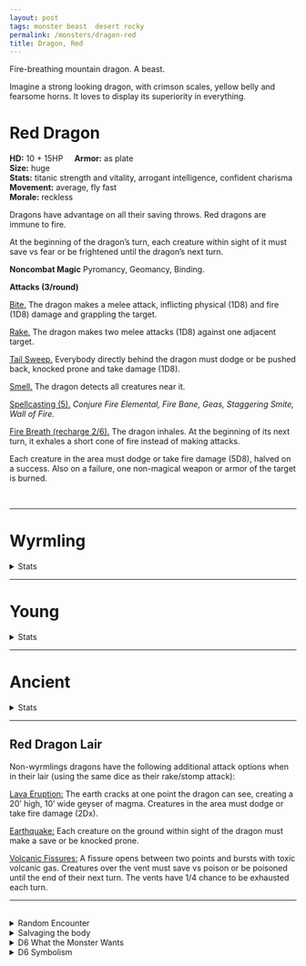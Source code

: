 ```yaml
---
layout: post
tags: monster beast  desert rocky
permalink: /monsters/dragon-red
title: Dragon, Red
---
```


Fire-breathing mountain dragon. A beast.

Imagine a strong looking dragon, with crimson scales, yellow belly and fearsome horns. It loves to display its superiority in everything.

# Red Dragon

**HD:** 10 + 15HP  &nbsp; &nbsp;  **Armor:** as plate <br>
**Size:** huge <br>
**Stats:** titanic strength and vitality, arrogant intelligence, confident charisma<br>
**Movement:** average, fly fast<br>
**Morale:** reckless <br>

Dragons have advantage on all their saving throws. Red dragons are immune to fire.

At the beginning of the dragon’s turn, each creature within sight of it must save vs fear or be frightened until the dragon’s next turn.

**Noncombat Magic**
Pyromancy, Geomancy, Binding.

**Attacks (3/round)**

<ins>Bite.</ins> The dragon makes a melee attack, inflicting physical (1D8) and fire (1D8) damage and grappling the target.

<ins>Rake.</ins> The dragon makes two melee attacks (1D8) against one adjacent target.

<ins>Tail Sweep.</ins> Everybody directly behind the dragon must dodge or be pushed back, knocked prone and take damage (1D8).

<ins>Smell.</ins> The dragon detects all creatures near it.

<ins>Spellcasting (5).</ins> *Conjure Fire Elemental, Fire Bane, Geas, Staggering Smite, Wall of Fire.*

<ins>Fire Breath (recharge 2/6).</ins> The dragon inhales. At the beginning of its next turn, it exhales a short cone of fire instead of making attacks.

Each creature in the area must dodge or take fire damage (5D8), halved on a success. Also on a failure, one non-magical weapon or armor of the target is burned.

<br>

---

# Wyrmling
<details markdown="1">
<summary>Stats</summary>
**HD:** 4  &nbsp; &nbsp;  **Armor:** as mail <br>
**Size:** medium <br>
**Stats:** strong and driven<br>
**Movement:** average, fly fast<br>
**Morale:** brave <br>

Dragons have advantage on all their saving throws. Red dragons are immune to fire.

**Attacks (1/round)**

<ins>Bite.</ins> The dragon makes a melee attack, inflicting physical (1D6) and fire (1D4) damage and grappling the target.

<ins>Rake.</ins> The dragon makes two melee attacks (1D6) against one adjacent target.

<ins>Smell.</ins> The dragon detects all creatures near it.

<ins>Fire Breath (recharge 2/6).</ins> The dragon inhales. At the beginning of its next turn, it exhales a short cone of fire instead of making attacks.

Each creature in the area must dodge or take fire damage (5D4), halved on a success. Also on a failure, one non-magical weapon or armor of the target is burned.
</details>

---

# Young
<details markdown="1">
<summary>Stats</summary>
**HD:** 7 + 7HP  &nbsp; &nbsp;  **Armor:** as plate <br>
**Size:** large <br>
**Stats:** strong, sly, sturdy and charismatic<br>
**Movement:** average, fly fast<br>
**Morale:** reckless <br>

Dragons have advantage on all their saving throws. Red dragons are immune to fire.

**Attacks (2/round)**

<ins>Bite.</ins> The dragon makes a melee attack, inflicting physical (1D6) and fire (1D6) damage and grappling the target.

<ins>Rake.</ins> The dragon makes two melee attacks (1D6) against one adjacent target.

<ins>Tail Sweep.</ins> Everybody directly behind the dragon must dodge or be pushed back, knocked prone and take damage (1D6).

<ins>Smell.</ins> The dragon detects all creatures near it.

<ins>Spellcasting (4).</ins> *Conjure Fire Elemental, Fire Bane, Staggering Smite, Wall of Fire.*

<ins>Fire Breath (recharge 2/6).</ins> The dragon inhales. At the beginning of its next turn, it exhales a short cone of fire instead of making attacks.

Each creature in the area must dodge or take fire damage (5D6), halved on a success. Also on a failure, one non-magical weapon or armor of the target is burned.
</details>

 ---

# Ancient
<details markdown="1">
<summary>Stats</summary>
**HD:** 10 + 45HP  &nbsp; &nbsp;  **Armor:** as plate <br>
**Size:** gargantuan <br>
**Stats:** epic<br>
**Movement:** average, fly fast<br>
**Morale:** reckless <br>

Dragons have advantage on all their saving throws. Red dragons are immune to fire.

At the beginning of the dragon’s turn, each creature within sight of it must save vs fear or be frightened until the dragon’s next turn.

The dragon’s wings leave a trail of scalding volcanic ash as it moves. When the dragon moves, three creatures on or under its path must dodge or take fire damage (2D10).

**Attacks (3/round)**

<ins>Bite.</ins> The dragon makes a melee attack, inflicting physical (1D10) and fire (1D10) damage and grappling the target.

<ins>Stomp.</ins> The dragon stomps two targets adjacent to each other. They take damage (1D10) if they fail to dodge. This attack does double damage to objects.

<ins>Tail Sweep.</ins> Everybody directly behind the dragon must dodge or be pushed back, knocked prone and take damage (1D10).

<ins>Swallow.</ins> The dragon throws one grappled target into the air and swallows it if it fails to dodge it. The swallowed creature is blinded, cant breath and takes fire damage (1D10) at the beginning of each of its turns.

<ins>Smell.</ins> The dragon detects all creatures near it.

<ins>Spellcasting (6).</ins> *Conjure Fire Elemental, Fire Bane, Forbiddance, Geas, Staggering Smite, Wall of Fire.*

<ins>Fire Breath (recharge 2/6).</ins> The dragon inhales. At the beginning of its next turn, it exhales a short cone of fire instead of making attacks.

Each creature in the area must dodge or take fire damage (5D10), halved on a success. Also on a failure, one non-magical weapon or armor of the target is burned.
</details>

 ---

## Red Dragon Lair

Non-wyrmlings dragons have the following additional attack options when in their lair (using the same dice as their rake/stomp attack):

<ins>Lava Eruption:</ins> The earth cracks at one point the dragon can see, creating a 20’ high, 10’ wide geyser of magma. Creatures in the area must dodge or take fire damage (2Dx).

<ins>Earthquake:</ins> Each creature on the ground within sight of the dragon must make a save or be knocked prone.

<ins>Volcanic Fissures:</ins> A fissure opens between two points and bursts with toxic volcanic gas. Creatures over the vent must save vs poison or be poisoned until the end of their next turn. The vents have 1/4 chance to be exhausted each turn.


 ---

<br>

<details markdown="1">
<summary>Random Encounter</summary>
1. **Monster:** 1 red dragon.
1. **Lair:** A menacing cave strongly smelling like sulfur. <br>	&nbsp; OR <br>	**Omen:** The earth shakes and the floor cracks.
1. **Spoor:** Recently incinerated area.
1. **Tracks:** The smell of sulfur.
1. **Trace:** A small earthquake.
1. **Trace:** Water is warm and tastes like sulfur.
</details>

<details markdown="1">
<summary>Salvaging the body</summary>
The scales of any dragons are highly valuable and used in many legendary armors. The fire of a red dragon can be used to forge the best weapons.
</details>

<details markdown="1">
<summary>D6 What the Monster Wants</summary>

1. Somebody stole from its hoard!
1. Claim this mountain.
1. Regular virgin sacrifices.
1. Invade a dwarven hold.
1. A rare artifact.
1. Being worshipped like a god.
</details>

<details markdown="1">
<summary>D6 Symbolism</summary>
In local cultures, it is a symbol of ...

1. Wealth
1. Cataclysms
1. Tyrants
1. Forge
1. Strength
1. Sacred 
</details>
